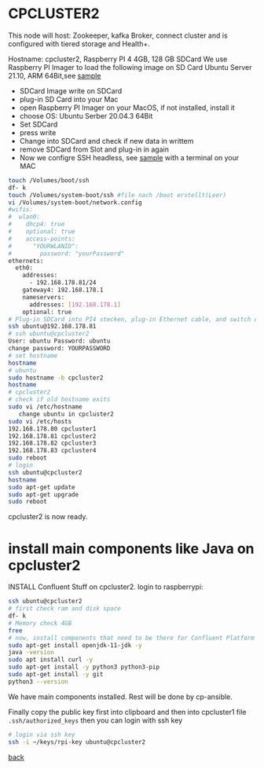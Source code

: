 # CPCLUSTER2

This node will host: Zookeeper, kafka Broker, connect cluster and is configured with tiered storage and Health+.

Hostname: cpcluster2, Raspberry PI 4 4GB, 128 GB SDCard
We use Raspberry PI Imager to load the following image on SD Card Ubuntu Server 21.10, ARM 64Bit,see [sample](https://www.thorsten-hans.com/install-ubuntu-server-20-10-on-a-raspberry-pi)
* SDCard Image write on SDCard
* plug-in SD Card into your Mac
* open Raspberry PI Imager on your MacOS, if not installed, install it
* choose OS: Ubuntu Serber 20.04.3 64Bit
* Set SDCard 
* press write
* Change into SDCard and check if new data in writtem
* remove SDCard from Slot and plug-in in again
* Now we configre SSH headless, see [sample](https://www.tomshardware.com/reviews/raspberry-pi-headless-setup-how-to,6028.html) with a terminal on your MAC
```bash
touch /Volumes/boot/ssh
df- k
touch /Volumes/system-boot/ssh #file nach /boot erstellt(Leer)
vi /Volumes/system-boot/network.config
#wifis:
#  wlan0:
#    dhcp4: true
#    optional: true
#    access-points:
#      "YOURWLANID":
#        password: "yourPassword"
ethernets:
  eth0:
    addresses:
      - 192.168.178.81/24
    gateway4: 192.168.178.1
    nameservers:
      addresses: [192.168.178.1]
    optional: true
# Plug-in SDCard into PI4 stecken, plug-in Ethernet cable, and switch on power
ssh ubuntu@192.168.178.81
# ssh ubuntu@cpcluster2
User: ubuntu Password: ubuntu
change password: YOURPASSWORD
# set hostname 
hostname
# ubuntu
sudo hostname -b cpcluster2
hostname
# cpcluster2
# check if old hostname exits
sudo vi /etc/hostname
   change ubuntu in cpcluster2
sudo vi /etc/hosts
192.168.178.80 cpcluster1
192.168.178.81 cpcluster2
192.168.178.82 cpcluster3
192.168.178.83 cpcluster4
sudo reboot
# login
ssh ubuntu@cpcluster2
hostname
sudo apt-get update
sudo apt-get upgrade
sudo reboot
```
cpcluster2 is now ready.


# install main components like Java on cpcluster2
INSTALL Confluent Stuff on cpcluster2.
login to raspberrypi:
```bash
ssh ubuntu@cpcluster2
# first check ram and disk space
df- k
# Memory check 4GB
free
# now, install components that need to be there for Confluent Platform
sudo apt-get install openjdk-11-jdk -y
java -version
sudo apt install curl -y
sudo apt-get install -y python3 python3-pip
sudo apt-get install -y git
python3 --version
```
We have main components installed. Rest will be done by cp-ansible.

Finally copy the public key first into clipboard and then into cpcluster1 file `.ssh/authorized_keys` then you can login with ssh key
```bash
# login via ssh key
ssh -i ~/keys/rpi-key ubuntu@cpcluster2
```

[back](Readme.md)